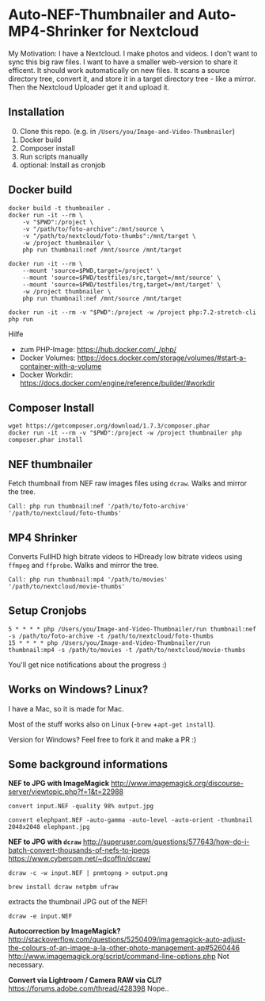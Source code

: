 # Auto-NEF-Thumbnailer and Auto-MP4-Shrinker for Nextcloud

My Motivation: I have a Nextcloud. I make photos and videos. I don't want to sync this big raw files. 
I want to have a smaller web-version to share it efficent. It should work automatically on new files.
It scans a source directory tree, convert it, and store it in a target directory tree - like a mirror.
Then the Nextcloud Uploader get it and upload it.

## Installation

0. Clone this repo.  (e.g. in `/Users/you/Image-and-Video-Thumbnailer`)
1. Docker build
2. Composer install
2. Run scripts manually
3. optional: Install as cronjob

## Docker build

```
docker build -t thumbnailer .
docker run -it --rm \
    -v "$PWD":/project \
    -v "/path/to/foto-archive":/mnt/source \
    -v "/path/to/nextcloud/foto-thumbs":/mnt/target \
    -w /project thumbnailer \
    php run thumbnail:nef /mnt/source /mnt/target

docker run -it --rm \
    --mount 'source=$PWD,target=/project' \
    --mount 'source=$PWD/testfiles/src,target=/mnt/source' \
    --mount 'source=$PWD/testfiles/trg,target=/mnt/target' \
    -w /project thumbnailer \
    php run thumbnail:nef /mnt/source /mnt/target

docker run -it --rm -v "$PWD":/project -w /project php:7.2-stretch-cli php run
```

Hilfe
- zum PHP-Image: https://hub.docker.com/_/php/
- Docker Volumes: https://docs.docker.com/storage/volumes/#start-a-container-with-a-volume
- Docker Workdir: https://docs.docker.com/engine/reference/builder/#workdir

## Composer Install

```
wget https://getcomposer.org/download/1.7.3/composer.phar
docker run -it --rm -v "$PWD":/project -w /project thumbnailer php composer.phar install
```

## NEF thumbnailer

Fetch thumbnail from NEF raw images files using `dcraw`. Walks and mirror the tree.

```
Call: php run thumbnail:nef '/path/to/foto-archive' '/path/to/nextcloud/foto-thumbs'
```

## MP4 Shrinker

Converts FullHD high bitrate videos to HDready low bitrate videos using `ffmpeg` and `ffprobe`. Walks and mirror the tree.

```
Call: php run thumbnail:mp4 '/path/to/movies' '/path/to/nextcloud/movie-thumbs'
```

## Setup Cronjobs
```
5 * * * * php /Users/you/Image-and-Video-Thumbnailer/run thumbnail:nef -s /path/to/foto-archive -t /path/to/nextcloud/foto-thumbs
15 * * * * php /Users/you/Image-and-Video-Thumbnailer/run thumbnail:mp4 -s /path/to/movies -t /path/to/nextcloud/movie-thumbs
```

You'll get nice notifications about the progress :)

## Works on Windows? Linux?

I have a Mac, so it is made for Mac. 

Most of the stuff works also on Linux (-`brew` +`apt-get install`).

Version for Windows? Feel free to fork it and make a PR :)


## Some background informations

**NEF to JPG with ImageMagick**
http://www.imagemagick.org/discourse-server/viewtopic.php?f=1&t=22988

```
convert input.NEF -quality 98% output.jpg

convert elephpant.NEF -auto-gamma -auto-level -auto-orient -thumbnail 2048x2048 elephpant.jpg
```

**NEF to JPG with `dcraw`**
http://superuser.com/questions/577643/how-do-i-batch-convert-thousands-of-nefs-to-jpegs
https://www.cybercom.net/~dcoffin/dcraw/

```
dcraw -c -w input.NEF | pnmtopng > output.png

brew install dcraw netpbm ufraw
```

extracts the thumbnail JPG out of the NEF!
```
dcraw -e input.NEF 
```


**Autocorrection by ImageMagick?**
http://stackoverflow.com/questions/5250409/imagemagick-auto-adjust-the-colours-of-an-image-a-la-other-photo-management-ap#5260446
http://www.imagemagick.org/script/command-line-options.php
Not necessary.

**Convert via Lightroom / Camera RAW via CLI?**
https://forums.adobe.com/thread/428398
Nope..
